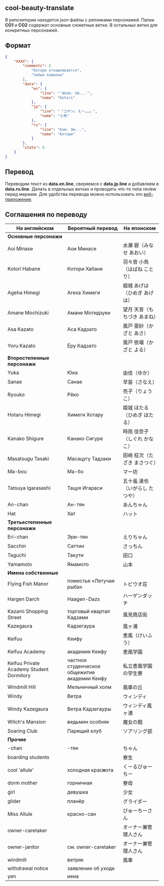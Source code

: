 ## cool-beauty-translate
В репозитории находятся json-файлы с репликами персонажей.
Папки **CO1** и **CO2** содержат основные сюжетные ветки. В остальных ветки для конкретных персонажей.

## Формат
```json
{
    "XXXX": {
        "comments": [
        	"Котори откашливается",
        	"Забыл кавычки"
        ],
        "data": {
            "en": {
                "line": "'Ahem. Um...'",
                "name": "Kotori"
            },
            "jp": {
                "line": "「コホン。えー……」",
                "name": "小鳥"
            },
            "ru": {
                "line": "Кхм. Эм...",
                "name": "Котори"
            }
        },
        "state": 0
    }
}
```

## Перевод
Переводим текст из **data.en.line**, сверяемся с **data.jp.line** и добавляем в **data.ru.line**. Делать в отдельных ветках и проводить что-то типа review перед мержем.
Для удобства перевода можно использовать это [веб-приложение](http://mongolrgata.github.io/mongolrgata-junkbox/trans-ws2json-v2/).
<!--
## Deploy
Иногда будем делать сборки (really?). Можно выложить сюда .arc файлы и проверять играбельность.
-->
## Соглашения по переводу
| На английском | Вероятный перевод | На японском |
| ------------- | ----------------- | ----------- |
| **Основные персонажи** | | |
| Aoi Minase                               | Аои Минасе                                    | 水瀬 碧（みなせ あおい） |
| Kotori Habane                            | Котори Хабане                                 | 羽々音 小鳥（はばね ことり） |
| Ageha Himegi                             | Агеха Химеги                                  | 姫城 あげは（ひめぎ あげは） |
| Amane Mochizuki                          | Амане Мотидзуки                               | 望月 天音（もちづき あまね） |
| Asa Kazato                               | Аса Кадзато                                   | 風戸 亜紗（かざと あさ） |
| Yoru Kazato                              | Ёру Кадзато                                   | 風戸 依瑠（かざと よる） |
| **Второстепенные персонажи** | | |
| Yuka                                     | Юка                                           | 由佳（ゆか） |
| Sanae                                    | Санае                                         | 早苗（さなえ） |
| Ryouko                                   | Рёко                                          | 亮子（りょうこ） |
| Hotaru Himegi                            | Химеги Хотару                                 | 姫城 ほたる（ひめぎ ほたる） |
| Kanako Shigure                           | Канако Сигуре                                 | 時雨 佳奈子（しぐれ かなこ） |
| Masatsugu Tasaki                         | Масацугу Тадзаки                              | 田崎 柾次（たざき まさつぐ） |
| Ma-bou                                   | Ма-бо                                         | マー坊 |
| Tatsuya Igarasashi                       | Тацуя Игараси                                 | 五十嵐 達也（いがらし たつや） |
| An-chan                                  | Ан-тян                                        | あんちゃん |
| Hat                                      | Хат                                           | ハット |
| **Третьестепенные персонажи** | | |
| Eri-chan                                 | Эри-тян                                       | えりちゃん |
| Sacchin                                  | Саттин                                        | さっちん |
| Taguchi                                  | Такути                                        | 田口 |
| Yamamoto                                 | Ямамото                                       | 山本 |
| **Имена собственные** | | |
| Flying Fish Manor                        | поместье «Летучая рыба»                       | トビウオ荘 |
| Hargen Darch                             | Haagen-Dazs                                   | ハーゲンダッチ |
| Kazami Shopping Street                   | торговый квартал Кадзами                      | 風見商店街 |
| Kazegaura                                | Кадзегаура                                    | 風ヶ浦 |
| Keifuu                                   | Кеифу                                         | 恵風（けいふう） |
| Keifuu Academy                           | академия Кеифу                                | 恵風学園 |
| Keifuu Private Academy Student Dormitory | частное студенческое общежитие академии Кеифу | 私立恵風学園の学生寮 |
| Windmill Hill                            | Мельничный холм                               | 風車の丘 |
| Windy                                    | Ветра                                         | ウィンディ |
| Windy Kazegaura                          | Ветра Кадзегауры                              | ウィンディ風ヶ浦 |
| Witch's Mansion                          | ведьмин особняк                               | 魔女の館 |
| Soaring Club                             | Парящий клуб                                  | ソアリング部 |
| **Прочие** | | |
| -chan                                    | -тян                                          | ちゃん |
| boarding students                        |                                               | 寮生 |
| cool 'allule'                            | холодная крас**н**ота                         | くーるびゅーちー |
| dorm mother                              | горничная                                     | 寮母 |
| girl                                     | девушка                                       | 少女 |
| glider                                   | планёр                                        | グライダー |
| Miss Allule                              | красно-сан                                    | びゅーちーさん |
| owner-caretaker                          |                                               | オーナー兼管理人さん |
| owner-janitor                            | см. owner-caretaker                           | オーナー兼管理人さん |
| windmill                                 | ветряк                                        | 風車 |
| withdrawal notice                        | заявление об уходе                            | |
| yen                                      | иена                                          | |
